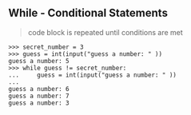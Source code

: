 ## While - Conditional Statements
> code block is repeated until conditions are met

```
>>> secret_number = 3
>>> guess = int(input("guess a number: " ))
guess a number: 5
>>> while guess != secret_number:
...     guess = int(input("guess a number: " ))
... 
guess a number: 6
guess a number: 7
guess a number: 3
```

